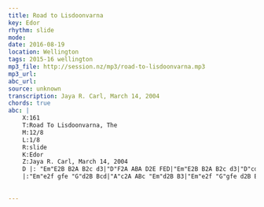 ```yaml
---
title: Road to Lisdoonvarna
key: Edor
rhythm: slide
mode: 
date: 2016-08-19
location: Wellington
tags: 2015-16 wellington
mp3_file: http://session.nz/mp3/road-to-lisdoonvarna.mp3
mp3_url: 
abc_url: 
source: unknown
transcription: Jaya R. Carl, March 14, 2004
chords: true
abc: |
    X:161
    T:Road To Lisdoonvarna, The
    M:12/8
    L:1/8
    R:slide
    K:Edor
    Z:Jaya R. Carl, March 14, 2004
    D |: "Em"E2B B2A B2c d3|"D"F2A ABA D2E FED|"Em"E2B B2A B2c d3|"D"cdc B2A "Em"B2E E3:|
    |:"Em"e2f gfe "G"d2B Bcd|"A"c2A ABc "Em"d2B B3|"Em"e2f "G"gfe d2B Bcd|"A"cdc "Bm"B2A "Em"B2E E3:|
    
    
---
```


